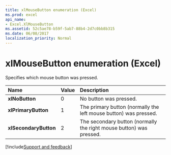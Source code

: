 ```yaml
---
title: xlMouseButton enumeration (Excel)
ms.prod: excel
api_name:
- Excel.XlMouseButton
ms.assetid: 52c5ae78-b59f-5ab7-88b4-2d7c0bb8b315
ms.date: 06/08/2017
localization_priority: Normal
---
```



# xlMouseButton enumeration (Excel)

Specifies which mouse button was pressed.



|Name|Value|Description|
|:-----|:-----|:-----|
| **xlNoButton**|0|No button was pressed.|
| **xlPrimaryButton**|1|The primary button (normally the left mouse button) was pressed.|
| **xlSecondaryButton**|2|The secondary button (normally the right mouse button) was pressed.|

[!include[Support and feedback](~/includes/feedback-boilerplate.md)]